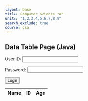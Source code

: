 ```yaml
---
layout: base
title: Computer Science "A"
units: "1,2,3,4,5,6,7,8,9"
search_exclude: true
course: csa
---
```


## Data Table Page (Java)

<!-- Login Form -->
<form action="javascript:login_user()">
    <p><label>
        User ID:
        <input type="text" name="uid" id="uid" required>
    </label></p>
    <p><label>
        Password:
        <input type="password" name="password" id="password" required>
    </label></p>
    <p>
        <button>Login</button>
    </p>
    <p id="login-message" style="color: red;"></p>
</form>

<!-- Data Table Layout -->
<table>
  <thead>
  <tr>
    <th>Name</th>
    <th>ID</th>
    <th>Age</th>
  </tr>
  </thead>
  <tbody id="result">
    <!-- javascript generated data -->
  </tbody>
</table>

<script type="module">
    import { login, javaURI, fetchOptions } from '/teacher_portfolio/assets/js/api/config.js';

    // Method to login user
    window.login_user = function() {
        // Set login options
        const options = {};
        // Authentication endpoint
        options.URL = javaURI + '/authenticate';
        options.callback = database;  // method to call on success
        options.message = "login-message"; 
        // Set fetch options
        options.method = "POST";
        options.cache = "no-cache";
        options.body = {
            email: document.getElementById("uid").value,
            password: document.getElementById("password").value,
        };
        login(options);
    }

    function database() {
       const URL = javaURI + '/api/person/';
       // Define the loginForm and dataTable variables
       const loginForm = document.querySelector('form');
       const dataTable = document.querySelector('table');

        // prepare HTML result container for new output
        const resultContainer = document.getElementById("result");
        resultContainer.innerHTML = ''; // clear each access

        // fetch the API
        fetch(URL, fetchOptions)
            // response is a RESTful "promise" on any successful fetch
            .then(response => {
            // check for response errors and display
            if (response.status !== 200) {
                // fails, show login form and hide data
                loginForm.style.display = 'block';
                dataTable.style.display = 'none';

                const errorMsg = 'Database response error: ' + response.status;
                console.log(errorMsg);
                const tr = document.createElement("tr");
                const td = document.createElement("td");
                td.innerHTML = errorMsg;
                tr.appendChild(td);
                resultContainer.appendChild(tr);
                return;
            }
            // valid response will contain JSON data
            loginForm.style.display = 'none';
            dataTable.style.display = 'block';

            response.json().then(data => {
                console.log(data);
                for (const row of data) {
                    // tr and td build out for each row
                    const tr = document.createElement("tr");
                    const name = document.createElement("td");
                    const id = document.createElement("td");
                    const age = document.createElement("td");
                    // data is specific to the API
                    name.innerHTML = row.name; 
                    id.innerHTML = row.email; 
                    age.innerHTML = row.age; 
                    // this builds td's into tr
                    tr.appendChild(name);
                    tr.appendChild(id);
                    tr.appendChild(age);
                    // append the row to table
                    resultContainer.appendChild(tr);
                }
            })
        })
        // catch fetch errors (ie ACCESS to server blocked)
        .catch(err => {
           // fails, show login form and hide data
            loginForm.style.display = 'block';
            dataTable.style.display = 'none'; 

            console.error(err);
            const tr = document.createElement("tr");
            const td = document.createElement("td");
            td.innerHTML = err + ": " + url;
            tr.appendChild(td);
            resultContainer.appendChild(tr);
        });
    }

    window.onload = database;
</script>
